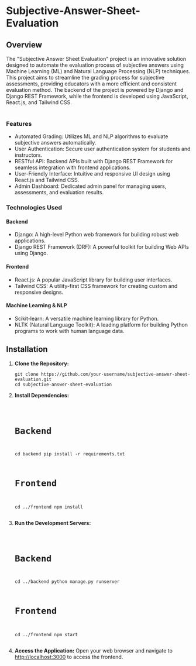 # Subjective-Answer-Sheet-Evaluation

<h2> Overview </h2>
The "Subjective Answer Sheet Evaluation" project is an innovative solution designed to automate the evaluation process of subjective answers using Machine Learning (ML) and Natural Language Processing (NLP) techniques. This project aims to streamline the grading process for subjective assessments, providing educators with a more efficient and consistent evaluation method. The backend of the project is powered by Django and Django REST Framework, while the frontend is developed using JavaScript, React.js, and Tailwind CSS.
<br />
<br />

<h3>Features </h3>
<ul>
<li>Automated Grading: Utilizes ML and NLP algorithms to evaluate subjective answers automatically.</li>
<li>User Authentication: Secure user authentication system for students and instructors.</li>
<li>RESTful API: Backend APIs built with Django REST Framework for seamless integration with frontend applications.</li>
<li>User-Friendly Interface: Intuitive and responsive UI design using React.js and Tailwind CSS.</li>
<li>Admin Dashboard: Dedicated admin panel for managing users, assessments, and evaluation results.</li>
</ul>

<h3>Technologies Used</h3>
<h4>Backend</h4>
<ul>
<li>Django: A high-level Python web framework for building robust web applications. </li>
<li>Django REST Framework (DRF): A powerful toolkit for building Web APIs using Django.</li>
</ul>

<h4>Frontend</h4>
<ul>
<li>React.js: A popular JavaScript library for building user interfaces.</li>
<li>Tailwind CSS: A utility-first CSS framework for creating custom and responsive designs.</li>
</ul>

<h4>Machine Learning & NLP</h4>
<ul>
<li>Scikit-learn: A versatile machine learning library for Python.</li>
<li>NLTK (Natural Language Toolkit): A leading platform for building Python programs to work with human language data.</li>
</ul>

<h2>Installation</h2>

<ol>
<li><strong>Clone the Repository:</strong>
<pre><code>git clone https://github.com/your-username/subjective-answer-sheet-evaluation.git
cd subjective-answer-sheet-evaluation</code></pre>
</li>
        
<li><strong>Install Dependencies:</strong>
<pre><code>
        
# Backend
cd backend
pip install -r requirements.txt

# Frontend
cd ../frontend
npm install     </code></pre>
</li>

<li><strong>Run the Development Servers:</strong>
<pre><code>
        
# Backend
cd ../backend
python manage.py runserver

# Frontend
cd ../frontend
npm start</code></pre>
</li>
        <li><strong>Access the Application:</strong> Open your web browser and navigate to <a href="http://localhost:3000">http://localhost:3000</a> to access the frontend.</li>
    </ol>


